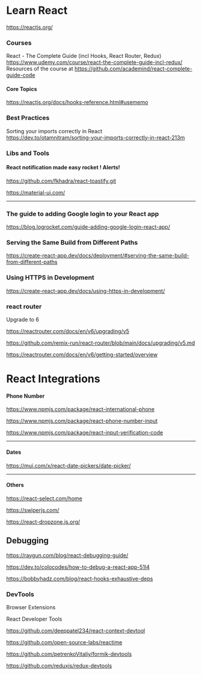 # Learn React

https://reactjs.org/

### Courses

 React - The Complete Guide (incl Hooks, React Router, Redux) 
<br>
https://www.udemy.com/course/react-the-complete-guide-incl-redux/
<br>
Resources of the course at
https://github.com/academind/react-complete-guide-code


#### Core Topics

https://reactjs.org/docs/hooks-reference.html#usememo


### Best Practices
 Sorting your imports correctly in React 
<br>
https://dev.to/otamnitram/sorting-your-imports-correctly-in-react-213m

### Libs and Tools

####  React notification made easy rocket ! Alerts!
https://github.com/fkhadra/react-toastify.git


https://material-ui.com/


---
### The guide to adding Google login to your React app
https://blog.logrocket.com/guide-adding-google-login-react-app/


### Serving the Same Build from Different Paths

https://create-react-app.dev/docs/deployment/#serving-the-same-build-from-different-paths



### Using HTTPS in Development
https://create-react-app.dev/docs/using-https-in-development/

### react router
Upgrade to 6

https://reactrouter.com/docs/en/v6/upgrading/v5

https://github.com/remix-run/react-router/blob/main/docs/upgrading/v5.md

https://reactrouter.com/docs/en/v6/getting-started/overview



# React Integrations

#### Phone Number

https://www.npmjs.com/package/react-international-phone

https://www.npmjs.com/package/react-phone-number-input

https://www.npmjs.com/package/react-input-verification-code

---

#### Dates

https://mui.com/x/react-date-pickers/date-picker/

---

#### Others

https://react-select.com/home


https://swiperjs.com/

https://react-dropzone.js.org/




## Debugging

https://raygun.com/blog/react-debugging-guide/

https://dev.to/colocodes/how-to-debug-a-react-app-51l4

https://bobbyhadz.com/blog/react-hooks-exhaustive-deps


### DevTools

Browser Extensions 

React Developer Tools

https://github.com/deeppatel234/react-context-devtool

https://github.com/open-source-labs/reactime

https://github.com/petrenkoVitaliy/formik-devtools

https://github.com/reduxjs/redux-devtools
